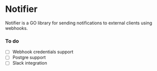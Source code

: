 # Notifier

Notifier is a GO library for sending notifications to external clients using webhooks. 

### To do

* [ ]  Webhook credentials support
* [ ]  Postgre support
* [ ]  Slack integration
